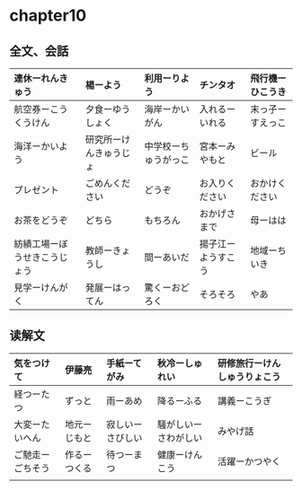 # chapter10
## 全文、会話
| 連休ーれんきゅう             | 楊ーよう               | 利用ーりよう         | チンタオ           | 飛行機ーひこうき |
|:-----------------------------|:-----------------------|:---------------------|:-------------------|:-----------------|
| 航空券ーこうくうけん         | 夕食ーゆうしょく       | 海岸ーかいがん       | 入れるーいれる     | 末っ子ーすえっこ |
| 海洋ーかいよう               | 研究所ーけんきゅうじょ | 中学校ーちゅうがっこ | 宮本ーみやもと     | ビール           |
| プレゼント                   | ごめんください         | どうぞ               | お入りください     | おかけください   |
| お茶をどうぞ                 | どちら                 | もちろん             | おかげさまで       | 母ーはは         |
| 紡績工場ーぼうせきこうじょう | 教師ーきょうし         | 間ーあいだ           | 揚子江ーようすこう | 地域ーちいき     |
| 見学ーけんがく               | 発展ーはってん         | 驚くーおどろく       | そろそろ           | やあ             |

## 读解文
| 気をつけて       | 伊藤亮       | 手紙ーてがみ     | 秋冷ーしゅれい       | 研修旅行ーけんしゅうりょこう |
|:-----------------|:-------------|:-----------------|:---------------------|:-----------------------------|
| 経つーたつ       | ずっと       | 雨ーあめ         | 降るーふる           | 講義ーこうぎ                 |
| 大変ーたいへん   | 地元ーじもと | 寂しいーさびしい | 騒がしいーさわがしい | みやげ話                     |
| ご馳走ーごちそう | 作るーつくる | 待つーまつ       | 健康ーけんこう       | 活躍ーかつやく               |
|                  |              |                  |                      |                              |